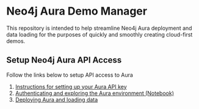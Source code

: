 # Neo4j Aura Demo Manager

This repository is intended to help streamline Neo4j Aura deployment and data loading for the purposes of quickly and smoothly creating cloud-first demos. 

## Setup Neo4j Aura API Access 

Follow the links below to setup API access to Aura
1. [Instructions for setting up your Aura API key](01-setup_aura_api/)
2. [Authenticating and exploring the Aura environment (Notebook)](02-using_aura_api/)
3. [Deploying Aura and loading data](03-deploying_aura)
